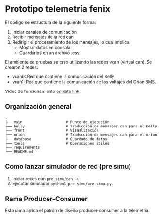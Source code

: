 # Prototipo telemetría fenix

El código se estructura de la siguiente forma:
1. Iniciar canales de comunicación
2. Recibir mensajes de la red can
3. Redirigir el procesamiento de los mensajes, lo cual implica:
    * Mostrar datos en consola
    * Guardarlos en un archivo .csv.

El ambiente de pruebas se creó utilizando las redes vcan (virtual can). Se crearon 2 redes:
* vcan0: Red que contiene la comunicación del Kelly
* vcan1: Red que contiene la comunicación de los voltajes del Orion BMS.

Video de funcionamiento [en este link](https://youtu.be/AczRkLPMyjk).

## Organización general
    .
    ├── main                    # Punto de ejecución
    ├── kelly                   # Traducción de mensajes can para el kelly
    ├── front                   # Visualización
    ├── orion                   # Traducción de mensajes can para el orion
    ├── database                # Guardado de datos
    ├── tools                   # Operaciones útiles
    ├── requirements             
    └── README.md

## Como lanzar simulador de red (pre simu)

1. Iniciar redes can `pre_simu/can -u`.
2. Ejecutar simulador `python3 pre_simu/pre_simu.py`.

## Rama Producer-Consumer

Esta rama aplica el patrón de diseño producer-consumer a la telemetría.
